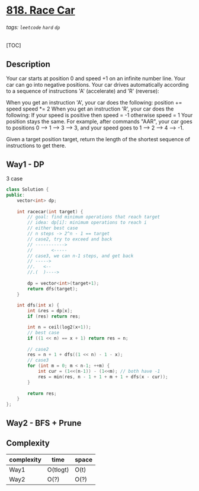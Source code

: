 # [818. Race Car](https://leetcode.com/problems/race-car/)

###### tags: `leetcode` `hard` `dp`

[TOC]

## Description
Your car starts at position 0 and speed +1 on an infinite number line. Your car can go into negative positions. Your car drives automatically according to a sequence of instructions 'A' (accelerate) and 'R' (reverse):

When you get an instruction 'A', your car does the following:
position += speed
speed *= 2
When you get an instruction 'R', your car does the following:
If your speed is positive then speed = -1
otherwise speed = 1
Your position stays the same.
For example, after commands "AAR", your car goes to positions 0 --> 1 --> 3 --> 3, and your speed goes to 1 --> 2 --> 4 --> -1.

Given a target position target, return the length of the shortest sequence of instructions to get there.

## Way1 - DP

3 case

```cpp
class Solution {
public:
    vector<int> dp;
    
    int racecar(int target) {
        // goal: find minimum operations that reach target
        // idea: dp[i]: minimum operations to reach i
        // either best case
        // n steps -> 2^n - 1 == target
        // case2, try to exceed and back
        // ----------->
        //       <-----
        // case3, we can n-1 steps, and get back
        // ----->
        //.   <--
        //.(  )---->
        
        dp = vector<int>(target+1);
        return dfs(target);
    }
    
    int dfs(int x) {
        int &res = dp[x];
        if (res) return res;

        int n = ceil(log2(x+1));
        // best case
        if ((1 << n) == x + 1) return res = n;
        
        // case2
        res = n + 1 + dfs((1 << n) - 1 - x);
        // case3
        for (int m = 0; m < n-1; ++m) {
            int cur = (1<<(n-1)) - (1<<m); // both have -1
            res = min(res, n - 1 + 1 + m + 1 + dfs(x - cur));
        }
        
        return res;
    }
};
```

## Way2 - BFS + Prune

## Complexity

| complexity | time | space |
| - | - | - |
| Way1 | O(tlogt) | O(t) |
| Way2 | O(?) | O(?) |

